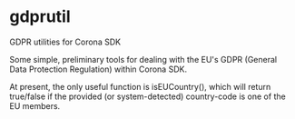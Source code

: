 # gdprutil
GDPR utilities for Corona SDK

Some simple, preliminary tools for dealing with the EU's GDPR (General Data Protection Regulation) within Corona SDK.

At present, the only useful function is isEUCountry(), which will return true/false if the provided (or system-detected) country-code is one of the EU members.


